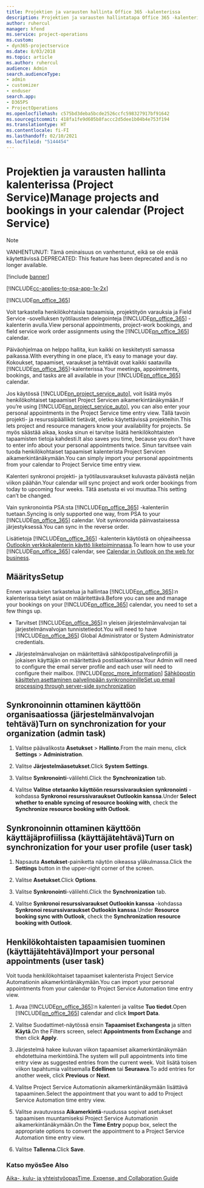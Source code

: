```yaml
---
title: Projektien ja varausten hallinta Office 365 -kalenterissa
description: Projektien ja varausten hallintatapa Office 365 -kalenterissa
author: ruhercul
manager: kfend
ms.service: project-operations
ms.custom:
- dyn365-projectservice
ms.date: 8/03/2018
ms.topic: article
ms.author: ruhercul
audience: Admin
search.audienceType:
- admin
- customizer
- enduser
search.app:
- D365PS
- ProjectOperations
ms.openlocfilehash: c575bd3deba5bcde2526ccfc598327917bf91642
ms.sourcegitcommit: 418fa1fe9d605b8faccc2d5dee1b04b4e753f194
ms.translationtype: HT
ms.contentlocale: fi-FI
ms.lasthandoff: 02/10/2021
ms.locfileid: "5144454"
---
```

# <a name="manage-projects-and-bookings-in-your-calendar-project-service"></a><span data-ttu-id="5b930-103">Projektien ja varausten hallinta kalenterissa (Project Service)</span><span class="sxs-lookup"><span data-stu-id="5b930-103">Manage projects and bookings in your calendar (Project Service)</span></span>

> [!Note]
> <span data-ttu-id="5b930-104">VANHENTUNUT: Tämä ominaisuus on vanhentunut, eikä se ole enää käytettävissä.</span><span class="sxs-lookup"><span data-stu-id="5b930-104">DEPRECATED: This feature has been deprecated and is no longer available.</span></span>

[!include [banner](../includes/psa-now-project-operations.md)]

[!INCLUDE[cc-applies-to-psa-app-1x-2x](../includes/cc-applies-to-psa-app-1x-2x.md)]

[!INCLUDE[pn_office_365](../includes/pn-office-365.md)] 

<span data-ttu-id="5b930-105">Voit tarkastella henkilökohtaisia tapaamisia, projektityön varauksia ja Field Service -sovelluksen työtilausten delegointeja [!INCLUDE[pn_office_365](../includes/pn-office-365.md)] -kalenterin avulla.</span><span class="sxs-lookup"><span data-stu-id="5b930-105">View personal appointments, project-work bookings, and field service work order assignments using the [!INCLUDE[pn_office_365](../includes/pn-office-365.md)] calendar.</span></span>  
  
 <span data-ttu-id="5b930-106">Päiväohjelmaa on helppo hallita, kun kaikki on keskitetysti samassa paikassa.</span><span class="sxs-lookup"><span data-stu-id="5b930-106">With everything in one place, it’s easy to manage your day.</span></span> <span data-ttu-id="5b930-107">Kokoukset, tapaamiset, varaukset ja tehtävät ovat kaikki saatavilla [!INCLUDE[pn_office_365](../includes/pn-office-365.md)]-kalenterissa.</span><span class="sxs-lookup"><span data-stu-id="5b930-107">Your meetings, appointments, bookings, and tasks are all available in your [!INCLUDE[pn_office_365](../includes/pn-office-365.md)] calendar.</span></span>  
  
 <span data-ttu-id="5b930-108">Jos käytössä [!INCLUDE[pn_project_service_auto](../includes/pn-project-service-auto.md)], voit lisätä myös henkilökohtaiset tapaamiset Project Servicen aikamerkintänäkymään.</span><span class="sxs-lookup"><span data-stu-id="5b930-108">If you’re using [!INCLUDE[pn_project_service_auto](../includes/pn-project-service-auto.md)], you can also enter your personal appointments in the Project Service time entry view.</span></span> <span data-ttu-id="5b930-109">Tällä tavoin projekti- ja resurssipäälliköt tietävät, oletko käytettävissä projekteihin.</span><span class="sxs-lookup"><span data-stu-id="5b930-109">This lets project and resource managers know your availability for projects.</span></span> <span data-ttu-id="5b930-110">Se myös säästää aikaa, koska sinun ei tarvitse lisätä henkilökohtaisten tapaamisten tietoja kahdesti.</span><span class="sxs-lookup"><span data-stu-id="5b930-110">It also saves you time, because you don’t have to enter info about your personal appointments twice.</span></span> <span data-ttu-id="5b930-111">Sinun tarvitsee vain tuoda henkilökohtaiset tapaamiset kalenterista Project Servicen aikamerkintänäkymään.</span><span class="sxs-lookup"><span data-stu-id="5b930-111">You can simply import your personal appointments from your calendar to Project Service time entry view.</span></span>  
  
 <span data-ttu-id="5b930-112">Kalenteri synkronoi projekti- ja työtilausvaraukset kuluvasta päivästä neljän viikon päähän.</span><span class="sxs-lookup"><span data-stu-id="5b930-112">Your calendar will sync project and work order bookings from today to upcoming four weeks.</span></span> <span data-ttu-id="5b930-113">Tätä asetusta ei voi muuttaa.</span><span class="sxs-lookup"><span data-stu-id="5b930-113">This setting can’t be changed.</span></span>  
  
 <span data-ttu-id="5b930-114">Vain synkronointia PSA:sta [!INCLUDE[pn_office_365](../includes/pn-office-365.md)] -kalenteriin tuetaan.</span><span class="sxs-lookup"><span data-stu-id="5b930-114">Syncing is only supported one way, from PSA to your [!INCLUDE[pn_office_365](../includes/pn-office-365.md)] calendar.</span></span> <span data-ttu-id="5b930-115">Voit synkronoida päinvastaisessa järjestyksessä.</span><span class="sxs-lookup"><span data-stu-id="5b930-115">You can sync in the reverse order.</span></span> 
  
 <span data-ttu-id="5b930-116">Lisätietoja [!INCLUDE[pn_office_365](../includes/pn-office-365.md)] -kalenterin käytöstä on ohjeaiheessa [Outlookin verkkokalenterin käyttö liiketoiminnassa](https://support.office.com/article/Calendar-in-Outlook-on-the-web-for-business-5219c457-d1fe-4c2f-9032-1a816b88e936).</span><span class="sxs-lookup"><span data-stu-id="5b930-116">To learn how to use your [!INCLUDE[pn_office_365](../includes/pn-office-365.md)] calendar, see [Calendar in Outlook on the web for business](https://support.office.com/article/Calendar-in-Outlook-on-the-web-for-business-5219c457-d1fe-4c2f-9032-1a816b88e936).</span></span>  
  
## <a name="setup"></a><span data-ttu-id="5b930-117">Määritys</span><span class="sxs-lookup"><span data-stu-id="5b930-117">Setup</span></span>  
 <span data-ttu-id="5b930-118">Ennen varauksien tarkastelua ja hallintaa [!INCLUDE[pn_office_365](../includes/pn-office-365.md)]:n kalenterissa tietyt asiat on määritettävä.</span><span class="sxs-lookup"><span data-stu-id="5b930-118">Before you can see and manage your bookings on your [!INCLUDE[pn_office_365](../includes/pn-office-365.md)] calendar, you need to set a few things up.</span></span>  
  
- <span data-ttu-id="5b930-119">Tarvitset [!INCLUDE[pn_office_365](../includes/pn-office-365.md)]:n yleisen järjestelmänvalvojan tai järjestelmänvalvojan tunnistetiedot.</span><span class="sxs-lookup"><span data-stu-id="5b930-119">You will need to have [!INCLUDE[pn_office_365](../includes/pn-office-365.md)] Global Administrator or System Administrator credentials.</span></span>  
  
- <span data-ttu-id="5b930-120">Järjestelmänvalvojan on määritettävä sähköpostipalvelinprofiili ja jokaisen käyttäjän on määritettävä postilaatikkonsa.</span><span class="sxs-lookup"><span data-stu-id="5b930-120">Your Admin will need to configure the email server profile and each user will need to configure their mailbox.</span></span> [!INCLUDE[proc_more_information](../includes/proc-more-information.md)] <span data-ttu-id="5b930-121">[Sähköpostin käsittelyn asettaminen palvelinpään synkronoinnille](https://docs.microsoft.com/dynamics365/customerengagement/on-premises/admin/set-up-server-side-synchronization-of-email-appointments-contacts-and-tasks)</span><span class="sxs-lookup"><span data-stu-id="5b930-121">[Set up email processing through server-side synchronization](https://docs.microsoft.com/dynamics365/customerengagement/on-premises/admin/set-up-server-side-synchronization-of-email-appointments-contacts-and-tasks)</span></span>  
  
## <a name="turn-on-synchronization-for-your-organization-admin-task"></a><span data-ttu-id="5b930-122">Synkronoinnin ottaminen käyttöön organisaatiossa (järjestelmänvalvojan tehtävä)</span><span class="sxs-lookup"><span data-stu-id="5b930-122">Turn on synchronization for your organization (admin task)</span></span>  
  
1.  <span data-ttu-id="5b930-123">Valitse päävalikosta **Asetukset** > **Hallinto**.</span><span class="sxs-lookup"><span data-stu-id="5b930-123">From the main menu, click **Settings** > **Administration**.</span></span>  
  
2.  <span data-ttu-id="5b930-124">Valitse **Järjestelmäasetukset**.</span><span class="sxs-lookup"><span data-stu-id="5b930-124">Click **System Settings**.</span></span>  
  
3.  <span data-ttu-id="5b930-125">Valitse **Synkronointi**-välilehti.</span><span class="sxs-lookup"><span data-stu-id="5b930-125">Click the **Synchronization** tab.</span></span>  
  
4.  <span data-ttu-id="5b930-126">Valitse **Valitse otetaanko käyttöön resurssivarauksien synkronointi** -kohdassa **Synkronoi resurssivaraukset Outlookin kanssa**.</span><span class="sxs-lookup"><span data-stu-id="5b930-126">Under **Select whether to enable syncing of resource booking with**, check the **Synchronize resource booking with Outlook**.</span></span>  
  
## <a name="turn-on-synchronization-for-your-user-profile-user-task"></a><span data-ttu-id="5b930-127">Synkronoinnin ottaminen käyttöön käyttäjäprofiilissa (käyttäjätehtävä)</span><span class="sxs-lookup"><span data-stu-id="5b930-127">Turn on synchronization for your user profile (user task)</span></span>  
  
1.  <span data-ttu-id="5b930-128">Napsauta **Asetukset**-painiketta näytön oikeassa yläkulmassa.</span><span class="sxs-lookup"><span data-stu-id="5b930-128">Click the **Settings** button in the upper-right corner of the screen.</span></span>  
  
2.  <span data-ttu-id="5b930-129">Valitse **Asetukset**.</span><span class="sxs-lookup"><span data-stu-id="5b930-129">Click **Options**.</span></span>  
  
3.  <span data-ttu-id="5b930-130">Valitse **Synkronointi**-välilehti.</span><span class="sxs-lookup"><span data-stu-id="5b930-130">Click the **Synchronization** tab.</span></span>  
  
4.  <span data-ttu-id="5b930-131">Valitse **Synkronoi resurssivaraukset Outlookin kanssa** -kohdassa **Synkronoi resurssivaraukset Outlookin kanssa**.</span><span class="sxs-lookup"><span data-stu-id="5b930-131">Under **Resource booking sync with Outlook**, check the **Synchronization resource booking with Outlook**.</span></span>  
  
## <a name="import-your-personal-appointments-user-task"></a><span data-ttu-id="5b930-132">Henkilökohtaisten tapaamisien tuominen (käyttäjätehtävä)</span><span class="sxs-lookup"><span data-stu-id="5b930-132">Import your personal appointments (user task)</span></span>  
 <span data-ttu-id="5b930-133">Voit tuoda henkilökohtaiset tapaamiset kalenterista Project Service Automationin aikamerkintänäkymään.</span><span class="sxs-lookup"><span data-stu-id="5b930-133">You can import your personal appointments from your calendar to Project Service Automation time entry view.</span></span>  
  
1. <span data-ttu-id="5b930-134">Avaa [!INCLUDE[pn_office_365](../includes/pn-office-365.md)]:n kalenteri ja valitse **Tuo tiedot**.</span><span class="sxs-lookup"><span data-stu-id="5b930-134">Open [!INCLUDE[pn_office_365](../includes/pn-office-365.md)] calendar and click **Import Data**.</span></span>  
  
2. <span data-ttu-id="5b930-135">Valitse Suodattimet-näytössä ensin **Tapaamiset Exchangesta** ja sitten **Käytä**.</span><span class="sxs-lookup"><span data-stu-id="5b930-135">On the Filters screen, select **Appointments from Exchange** and then click **Apply**.</span></span>  
  
3. <span data-ttu-id="5b930-136">Järjestelmä hakee kuluvan viikon tapaamiset aikamerkintänäkymään ehdotettuina merkintöinä.</span><span class="sxs-lookup"><span data-stu-id="5b930-136">The system will pull appointments into time entry view as suggested entries from the current week.</span></span> <span data-ttu-id="5b930-137">Voit lisätä toisen viikon tapahtumia valitsemalla **Edellinen** tai **Seuraava**.</span><span class="sxs-lookup"><span data-stu-id="5b930-137">To add entries for another week, click **Previous** or **Next**.</span></span>  
  
4. <span data-ttu-id="5b930-138">Valitse Project Service Automationin aikamerkintänäkymään lisättävä tapaaminen.</span><span class="sxs-lookup"><span data-stu-id="5b930-138">Select the appointment that you want to add to Project Service Automation time entry view.</span></span>  
  
5. <span data-ttu-id="5b930-139">Valitse avautuvassa **Aikamerkintä**-ruudussa sopivat asetukset tapaamisen muuntamiseksi Project Service Automationin aikamerkintänäkymään.</span><span class="sxs-lookup"><span data-stu-id="5b930-139">On the **Time Entry** popup box, select the appropriate options to convert the appointment to a Project Service Automation time entry view.</span></span>  
  
6. <span data-ttu-id="5b930-140">Valitse **Tallenna**.</span><span class="sxs-lookup"><span data-stu-id="5b930-140">Click **Save**.</span></span>  
  
### <a name="see-also"></a><span data-ttu-id="5b930-141">Katso myös</span><span class="sxs-lookup"><span data-stu-id="5b930-141">See Also</span></span>  
 [<span data-ttu-id="5b930-142">Aika-, kulu- ja yhteistyöopas</span><span class="sxs-lookup"><span data-stu-id="5b930-142">Time, Expense, and Collaboration Guide</span></span>](../psa/time-expense-collaboration-guide.md)
